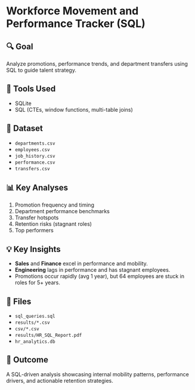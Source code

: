# Workforce Movement and Performance Tracker (SQL)

## 🔍 Goal  
Analyze promotions, performance trends, and department transfers using SQL to guide talent strategy.

## 🧰 Tools Used  
- SQLite  
- SQL (CTEs, window functions, multi-table joins)  

## 📁 Dataset  
  
- `departments.csv`  
- `employees.csv`  
- `job_history.csv`  
- `performance.csv`  
- `transfers.csv`    

## 📊 Key Analyses  
1. Promotion frequency and timing  
2. Department performance benchmarks  
3. Transfer hotspots  
4. Retention risks (stagnant roles)  
5. Top performers  

## 💡 Key Insights  
- **Sales** and **Finance** excel in performance and mobility.  
- **Engineering** lags in performance and has stagnant employees.  
- Promotions occur rapidly (avg 1 year), but 64 employees are stuck in roles for 5+ years.  

## 📄 Files  
- `sql_queries.sql`  
- `results/*.csv`  
- `csv/*.csv`
- `results/HR_SQL_Report.pdf`  
- `hr_analytics.db`

## 🚀 Outcome  
A SQL-driven analysis showcasing internal mobility patterns, performance drivers, and actionable retention strategies.  